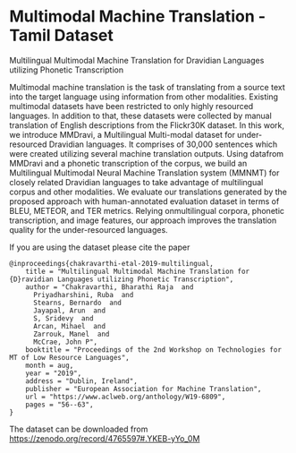 # Multimodal Machine Translation - Tamil Dataset
Multilingual Multimodal Machine Translation for Dravidian Languages utilizing Phonetic Transcription

Multimodal machine translation is the task of  translating  from  a  source  text  into  the target  language  using  information  from other  modalities. Existing  multimodal datasets have been restricted to only highly resourced  languages.   In  addition  to  that, these  datasets  were  collected  by  manual translation  of  English  descriptions  from the  Flickr30K  dataset.   In  this  work,  we introduce MMDravi, a Multilingual Multi-modal dataset for under-resourced Dravidian languages. It comprises of 30,000 sentences which were created utilizing several machine  translation  outputs.   Using  datafrom  MMDravi  and  a  phonetic  transcription of the corpus, we build an Multilingual Multimodal  Neural  Machine  Translation system (MMNMT) for closely related Dravidian languages to take advantage of multilingual corpus and other modalities.  We evaluate our translations generated by the proposed approach with human-annotated evaluation dataset in terms of BLEU, METEOR,  and  TER  metrics. Relying  onmultilingual  corpora,  phonetic  transcription, and image features, our approach improves the translation quality for the under-resourced languages.

If you are using the dataset please cite the paper

```
@inproceedings{chakravarthi-etal-2019-multilingual,
    title = "Multilingual Multimodal Machine Translation for {D}ravidian Languages utilizing Phonetic Transcription",
    author = "Chakravarthi, Bharathi Raja  and
      Priyadharshini, Ruba  and
      Stearns, Bernardo  and
      Jayapal, Arun  and
      S, Sridevy  and
      Arcan, Mihael  and
      Zarrouk, Manel  and
      McCrae, John P",
    booktitle = "Proceedings of the 2nd Workshop on Technologies for MT of Low Resource Languages",
    month = aug,
    year = "2019",
    address = "Dublin, Ireland",
    publisher = "European Association for Machine Translation",
    url = "https://www.aclweb.org/anthology/W19-6809",
    pages = "56--63",
}
```

The dataset can be downloaded from https://zenodo.org/record/4765597#.YKEB-yYo_0M
